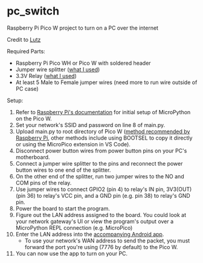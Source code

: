 # pc_switch
Raspberry Pi Pico W project to turn on a PC over the internet

Credit to [Lutz](https://www.youtube.com/watch?v=znwLqv2otRQ)

Required Parts:
- Raspberry Pi Pico WH or Pico W with soldered header
- Jumper wire splitter ([what I used](https://www.amazon.com/gp/product/B0CNYJZ8D7/))
- 3.3V Relay ([what I used](https://www.amazon.com/gp/product/B08W3XDNGK/?th=1))
- At least 5 Male to Female jumper wires (need more to run wire outside of PC case)

Setup:
1. Refer to [Raspberry Pi's documentation](https://projects.raspberrypi.org/en/projects/get-started-pico-w/1) for initial setup of MicroPython on the Pico W.
2. Set your network's SSID and password on line 8 of main.py.
3. Upload main.py to root directory of Pico W ([method recommended by Raspberry Pi](https://projects.raspberrypi.org/en/projects/getting-started-with-the-pico/9), other methods include using BOOTSEL to copy it directly or using the MicroPico extension in VS Code).
4. Disconnect power button wires from power button pins on your PC's motherboard.
5. Connect a jumper wire splitter to the pins and reconnect the power button wires to one end of the splitter.
6. On the other end of the splitter, run two jumper wires to the NO and COM pins of the relay.
7. Use jumper wires to connect GPIO2 (pin 4) to relay's IN pin, 3V3(OUT) (pin 36) to relay's VCC pin, and a GND pin (e.g. pin 38) to relay's GND pin.
8. Power the board to start the program.
9. Figure out the LAN address assigned to the board. You could look at your network gateway's UI or view the program's output over a MicroPython REPL connection (e.g. MicroPico)
10. Enter the LAN address into the [accompanying Android app](https://github.com/wyattgardner/pc_switch_app).
    * To use your network's WAN address to send the packet, you must forward the port you're using (7776 by default) to the Pico W.
11. You can now use the app to turn on your PC.
